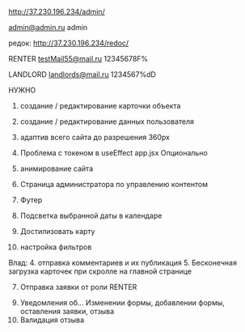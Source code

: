 

http://37.230.196.234/admin/

admin@admin.ru
admin

редок: http://37.230.196.234/redoc/


RENTER
testMail55@mail.ru
12345678F%


LANDLORD
landlords@mail.ru
1234567%dD


НУЖНО
1. создание / редактирование карточки объекта
2. создание / редактирование данных пользователя
3. адаптив всего сайта до разрешения 360px

11. Проблема с токеном в useEffect app.jsx
Опционально
1. анимирование сайта
2. Страница администратора по управлению контентом
3. Футер
4. Подсветка выбранной даты в календаре
5. Достилизовать карту
6. настройка фильтров

Влад:
4. отправка комментариев и их публикация 
5. Бесконечная загрузка карточек при скролле на главной странице
<!-- 6. Валидация пароля на странице регистрации Минимум 8 символов, буквы и цифры, не похож на почту. Ну и не из 20000 самых популярных паролей. -->
7. Отправка заявки от роли RENTER
<!-- 8. Ограничение на добавление изображений больше 1mb -->
9. Уведомления об... Изменении формы, добавлении формы, оставления заявки, отзыва
10. Валидация отзыва